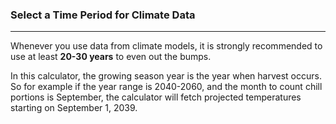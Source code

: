 ### Select a Time Period for Climate Data

---

Whenever you use data from climate models, it is strongly recommended to use at least **20-30 years** to even out the bumps.

In this calculator, the growing season year is the year when harvest occurs. So for example if the year range is 2040-2060, and the month to count chill portions is September, the calculator will fetch projected temperatures starting on September 1, 2039.


